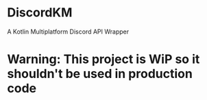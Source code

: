 # DiscordKM
A Kotlin Multiplatform Discord API Wrapper

# Warning: This project is WiP so it shouldn't be used in production code
